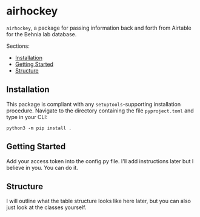# airhockey
`airhockey`, a package for passing information back and forth from Airtable for the Behnia lab database.

Sections:
- [Installation](#installation)
- [Getting Started](#getting-started)
- [Structure](#structure)

## Installation

This package is compliant with any `setuptools`-supporting installation procedure. Navigate to the directory containing the file `pyproject.toml` and type in your CLI:
```
python3 -m pip install .
```
## Getting Started

Add your access token into the config.py file. I'll add instructions later but I believe in you. You can do it.


## Structure


 I will outline what the table structure looks like here later, but you can also just look at the classes yourself.

